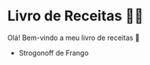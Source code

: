 # Livro de Receitas  :man_cook:

Olá! Bem-vindo a meu livro de receitas :cake:

- Strogonoff de Frango
